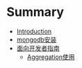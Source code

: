 # Summary

* [Introduction](README.md)
* [mongodb安装](chapter1.md)
* [面向开发者指南](chapter2.1.md)
   * [Aggregation使用](aggregation_usage.md)

